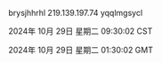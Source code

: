brysjhhrhl 219.139.197.74 yqqlmgsycl

2024年 10月 29日 星期二 09:30:02 CST

2024年 10月 29日 星期二 01:30:02 GMT
